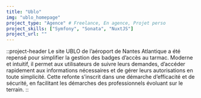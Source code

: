 ```yaml
---
title: "Ublo"
img: "ublo_homepage"
project_type: "Agence" # Freelance, En agence, Projet perso
project_skills: ["Symfony", "Sonata", "NuxtJS"]
project_url: ""
---
```


::project-header
Le site UBLO de l’aéroport de Nantes Atlantique a été repensé pour simplifier la gestion des badges d’accès au tarmac. Moderne et intuitif, il permet aux utilisateurs de suivre leurs demandes, d’accéder rapidement aux informations nécessaires et de gérer leurs autorisations en toute simplicité. Cette refonte s’inscrit dans une démarche d’efficacité et de sécurité, en facilitant les démarches des professionnels évoluant sur le terrain.
::

